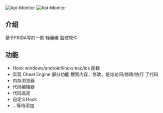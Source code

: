 ![Api-Monitor](https://img.shields.io/badge/Python-Api%20Monitor-blue)
![Api-Monitor](https://img.shields.io/badge/Javascript-Frida-red?colorA=yellow)
## 介绍
基于FЯIDA写的一款 ~~轻量级~~ 监控软件
## 功能
- Hook windows/android/linux/mac/ios 函数
- 实现 Cheat Engine 部分功能 搜索内存，修改，是谁访问/修改/执行 了代码
- 内存浏览器
- 代码编辑器
- 代码高亮
- 自定义Hook
- ...等待添加
